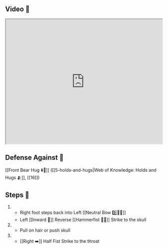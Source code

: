 ## Video 🎥

<iframe src="https://www.youtube.com/embed/55xZqTRcn0k" width="100%" height="400"></iframe>

## Defense Against 🤺

[[Front Bear Hug ⬇️🐻]] ([[5-holds-and-hugs|Web of Knowledge: Holds and Hugs 🫂]], [[16]])

## Steps 👣

1. - Right foot steps back into Left [[Neutral Bow 0️⃣🧍‍♂️]]
    - Left [[Inward 🔽]] Reverse [[Hammerfist 🔨✊]] Strike to the skull
2. - Pull on hair or push skull
3. - [[Right ➡️]] Half Fist Strike to the throat
